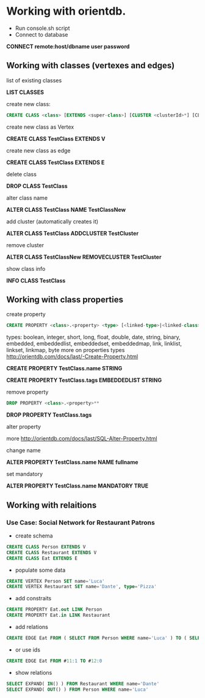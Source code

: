 # Working with orientdb.

* Run console.sh script
* Connect to database

**CONNECT remote:host/dbname user password**


## Working with classes (vertexes and edges)

list of existing classes

**LIST CLASSES**

create new class:
```sql
CREATE CLASS <class> [EXTENDS <super-class>] [CLUSTER <clusterId>*] [CLUSTERS <total-cluster-number>] [ABSTRACT]**
```

create new class as Vertex

**CREATE CLASS TestClass EXTENDS V**

create new class as edge

**CREATE CLASS TestClass EXTENDS E**

delete class

**DROP CLASS TestClass**

alter class name

**ALTER CLASS TestClass NAME TestClassNew**

add cluster (automatically creates it)

**ALTER CLASS TestClass ADDCLUSTER TestCluster**

remove cluster

**ALTER CLASS TestClassNew REMOVECLUSTER TestCluster**

show class info

**INFO CLASS TestClass**

## Working with class properties

create property

```sql
CREATE PROPERTY <class>.<property> <type> [<linked-type>|<linked-class>] [UNSAFE]**
```

types: boolean, integer, short, long, float, double, date, string, binary, embedded,
embeddedlist, embeddedset, embeddedmap, link, linklist, linkset, linkmap, byte
more on properties types http://orientdb.com/docs/last/-Create-Property.html


**CREATE PROPERTY TestClass.name STRING**

**CREATE PROPERTY TestClass.tags EMBEDDEDLIST STRING**

remove property

```sql
DROP PROPERTY <class>.<property>**
```

**DROP PROPERTY TestClass.tags**


alter property

more http://orientdb.com/docs/last/SQL-Alter-Property.html

change name

**ALTER PROPERTY TestClass.name NAME fullname**

set mandatory

**ALTER PROPERTY TestClass.name MANDATORY TRUE**


## Working with relaitions

### Use Case: Social Network for Restaurant Patrons

* create schema

```sql
CREATE CLASS Person EXTENDS V
CREATE CLASS Restaurant EXTENDS V
CREATE CLASS Eat EXTENDS E
```

* populate some data

```sql
CREATE VERTEX Person SET name='Luca'
CREATE VERTEX Restaurant SET name='Dante', type='Pizza'
```

* add constraits

```sql
CREATE PROPERTY Eat.out LINK Person
CREATE PROPERTY Eat.in LINK Restaurant
```

* add relations

```sql
CREATE EDGE Eat FROM ( SELECT FROM Person WHERE name='Luca' ) TO ( SELECT FROM Restaurant WHERE name='Dante ' )
```

* or use ids
```sql
CREATE EDGE Eat FROM #11:1 TO #12:0
```

* show relations

```sql
SELECT EXPAND( IN() ) FROM Restaurant WHERE name='Dante'
SELECT EXPAND( OUT() ) FROM Person WHERE name='Luca'

```






